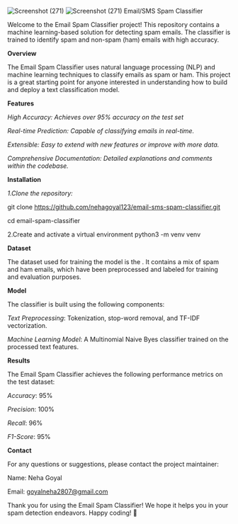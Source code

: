 ![Screenshot (271)](https://github.com/nehagoyal123/email-sms-spam-classifier/assets/131161142/7af66160-b4af-499b-8475-c58278648cd6)
![Screenshot (271)](https://github.com/nehagoyal123/email-sms-spam-classifier/assets/131161142/7c07886f-57dc-4e4c-8e45-250e68517d39)
                                                 Email/SMS Spam Classifier

Welcome to the Email Spam Classifier project! This repository contains a machine learning-based solution for detecting spam emails. The classifier is trained to identify spam and non-spam (ham) emails with high accuracy.

**Overview**

The Email Spam Classifier uses natural language processing (NLP) and machine learning techniques to classify emails as spam or ham. This project is a great starting point for anyone interested in understanding how to build and deploy a text classification model.

**Features**


*High Accuracy: Achieves over 95% accuracy on the test set*

*Real-time Prediction: Capable of classifying emails in real-time.*

*Extensible: Easy to extend with new features or improve with more data.*

*Comprehensive Documentation: Detailed explanations and comments within the codebase.*

**Installation**

*1.Clone the repository:*

   git clone https://github.com/nehagoyal123/email-sms-spam-classifier.git

cd email-spam-classifier

2.Create and activate a virtual environment
python3 -m venv venv

**Dataset**

The dataset used for training the model is the . It contains a mix of spam and ham emails, which have been preprocessed and labeled for training and evaluation purposes.

**Model**

The classifier is built using the following components:

*Text Preprocessing*: Tokenization, stop-word removal, and TF-IDF vectorization.

*Machine Learning Model*: A Multinomial Naive Byes classifier trained on the processed text features.

**Results**

The Email Spam Classifier achieves the following performance metrics on the test dataset:

*Accuracy*: 95%

*Precision*: 100%

*Recall*: 96%

*F1-Score*: 95%

**Contact**

For any questions or suggestions, please contact the project maintainer:

Name: Neha Goyal

Email: goyalneha2807@gmail.com

Thank you for using the Email Spam Classifier! We hope it helps you in your spam detection endeavors. Happy coding! 🚀
